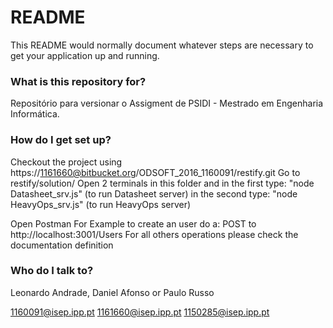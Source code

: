 # README #

This README would normally document whatever steps are necessary to get your application up and running.

### What is this repository for? ###

Repositório para versionar o Assigment de PSIDI - Mestrado em Engenharia Informática.

### How do I get set up? ###

Checkout the project using https://1161660@bitbucket.org/ODSOFT_2016_1160091/restify.git
Go to restify/solution/
Open 2 terminals in this folder and in the first type:
"node Datasheet_srv.js" (to run Datasheet server)
in the second type:
"node HeavyOps_srv.js" (to run HeavyOps server)

Open Postman
For Example to create an user do a: POST to http://localhost:3001/Users
For all others operations please check the documentation definition

### Who do I talk to? ###

Leonardo Andrade, 
Daniel Afonso or
Paulo Russo

1160091@isep.ipp.pt
1161660@isep.ipp.pt
1150285@isep.ipp.pt
